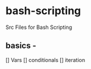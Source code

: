 # bash-scripting

Src Files for Bash Scripting 

## basics - 

[] Vars
[] conditionals
[] iteration
